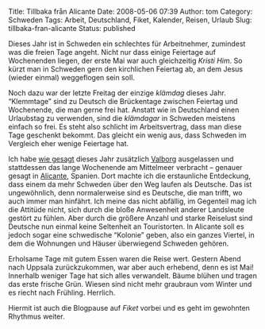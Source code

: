 Title: Tillbaka från Alicante
Date: 2008-05-06 07:39
Author: tom
Category: Schweden
Tags: Arbeit, Deutschland, Fiket, Kalender, Reisen, Urlaub
Slug: tillbaka-fran-alicante
Status: published

Dieses Jahr ist in Schweden ein schlechtes für Arbeitnehmer, zumindest
was die freien Tage angeht. Nicht nur dass einige Feiertage auf
Wochenenden liegen, der erste Mai war auch gleichzeitig *Kristi Him*. So
kürzt man in Schweden gern den kirchlichen Feiertag ab, an dem Jesus
(wieder einmal) weggeflogen sein soll.

Noch dazu war der letzte Freitag der einzige *klämdag* dieses Jahr.
“Klemmtage” sind zu Deutsch die Brückentage zwischen Feiertag und
Wochenende, die man gerne frei hat. Anstatt wie in Deutschland einen
Urlaubstag zu verwenden, sind die *klämdagar* in Schweden meistens
einfach so frei. Es steht also schlicht im Arbeitsvertrag, dass man
diese Tage geschenkt bekommt. Das gleicht ein wenig aus, dass Schweden
im Vergleich eher wenige Feiertage hat.

Ich habe [wie gesagt](http://www.fiket.de/2008/04/18/piplina/) dieses
Jahr zusätzlich
[Valborg](http://www.fiket.de/2006/04/30/wort-der-woche-valborg/)
ausgelassen und stattdessen das lange Wochenende am Mittelmeer verbracht
– genauer gesagt in [Alicante](http://de.wikipedia.org/wiki/Alicante),
Spanien. Dort machte ich die erstaunliche Entdeckung, dass einem da mehr
Schweden über den Weg laufen als Deutsche. Das ist ungewöhnlich, denn
normalerweise sind es Deutsche, die man trifft, wo auch immer man
hinfährt. Ich meine das nicht abfällig, im Gegenteil mag ich die
Attitüde nicht, sich durch die bloße Anwesenheit anderer Landsleute
gestört zu fühlen. Aber durch die größere Anzahl und starke Reiselust
sind Deutsche nun einmal keine Seltenheit an Touristorten. In Alicante
soll es jedoch sogar eine schwedische “Kolonie” geben, also ein ganzes
Viertel, in dem die Wohnungen und Häuser überwiegend Schweden gehören.

Erholsame Tage mit gutem Essen waren die Reise wert. Gestern Abend nach
Uppsala zurückzukommen, war aber auch erhebend, denn es ist Mai!
Innerhalb weniger Tage hat sich alles verwandelt. Bäume blühen und
tragen das erste frische Grün. Wiesen sind nicht mehr graubraun vom
Winter und es riecht nach Frühling. Herrlich.

Hiermit ist auch die Blogpause auf *Fiket* vorbei und es geht im
gewohnten Rhythmus weiter.

